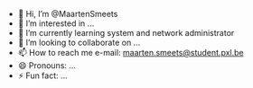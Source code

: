 - 👋 Hi, I’m @MaartenSmeets
- 👀 I’m interested in ...
- 🌱 I’m currently learning system and network administrator
- 💞️ I’m looking to collaborate on ...
- 📫 How to reach me e-mail: maarten.smeets@student.pxl.be 
- 😄 Pronouns: ...
- ⚡ Fun fact: ...

<!---
MaartenSmeetsPXL/MaartenSmeetsPXL is a ✨ special ✨ repository because its `README.md` (this file) appears on your GitHub profile.
You can click the Preview link to take a look at your changes.
--->
